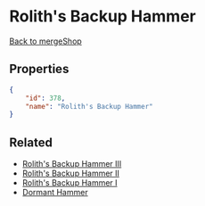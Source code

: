 # Rolith's Backup Hammer

<no description available>

[Back to mergeShop](../merge-shops.md)

## Properties

```json
{
    "id": 378,
    "name": "Rolith's Backup Hammer"
}
```

## Related

- [Rolith's Backup Hammer III](../items/21219-rolith-s-backup-hammer-iii.md)
- [Rolith's Backup Hammer II](../items/21218-rolith-s-backup-hammer-ii.md)
- [Rolith's Backup Hammer I](../items/21217-rolith-s-backup-hammer-i.md)
- [Dormant Hammer](../items/21222-dormant-hammer.md)

